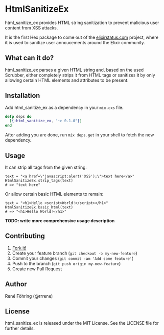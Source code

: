 # HtmlSanitizeEx

html_sanitize_ex provides HTML string sanitization to prevent malicious user content from XSS attacks.

It is the first Hex package to come out of the [elixirstatus.com](http://elixirstatus.com) project, where it is used to sanitize user annoucements around the Elixir community.



## What can it do?

html_sanitize_ex parses a given HTML string and, based on the used Scrubber, either completely strips it from HTML tags or sanitizes it by only allowing certain HTML elements and attributes to be present.



## Installation

Add html_sanitize_ex as a dependency in your `mix.exs` file.

```elixir
defp deps do
  [{:html_sanitize_ex, "~> 0.1.0"}]
end
```

After adding you are done, run `mix deps.get` in your shell to fetch the new dependency.



## Usage

It can strip all tags from the given string:

    text = "<a href=\"javascript:alert('XSS');\">text here</a>"
    HtmlSanitizeEx.strip_tags(text)
    # => "text here"

Or allow certain basic HTML elements to remain:

    text = "<h1>Hello <script>World!</script></h1>"
    HtmlSanitizeEx.basic_html(text)
    # => "<h1>Hello World!</h1>"

**TODO: write more comprehensive usage description**


## Contributing

1. [Fork it!](http://github.com/rrrene/html_sanitize_ex/fork)
2. Create your feature branch (`git checkout -b my-new-feature`)
3. Commit your changes (`git commit -am 'Add some feature'`)
4. Push to the branch (`git push origin my-new-feature`)
5. Create new Pull Request



## Author

René Föhring (@rrrene)




## License

html_sanitize_ex is released under the MIT License. See the LICENSE file for further
details.
